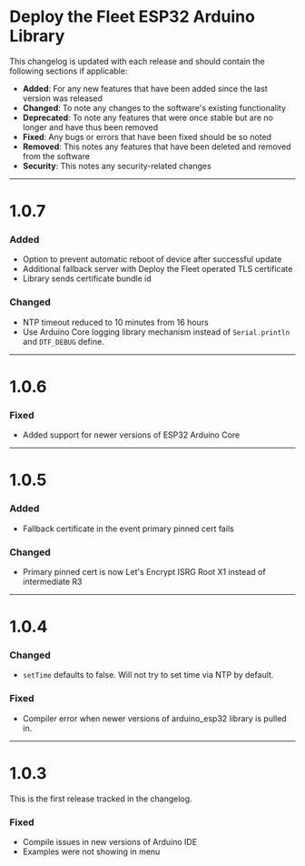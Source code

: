 # Deploy the Fleet ESP32 Arduino Library
This changelog is updated with each release and should contain the following sections if applicable:
  - **Added**: For any new features that have been added since the last version was released 
  - **Changed**: To note any changes to the software's existing functionality 
  - **Deprecated**: To note any features that were once stable but are no longer and have thus been removed 
  - **Fixed**: Any bugs or errors that have been fixed should be so noted 
  - **Removed**: This notes any features that have been deleted and removed from the software 
  - **Security**: This notes any security-related changes

----
# 1.0.7
### Added
  - Option to prevent automatic reboot of device after successful update
  - Additional fallback server with Deploy the Fleet operated TLS certificate
  - Library sends certificate bundle id

### Changed
  - NTP timeout reduced to 10 minutes from 16 hours
  - Use Arduino Core logging library mechanism instead of `Serial.println` and `DTF_DEBUG` define.
  
----
# 1.0.6
### Fixed
  - Added support for newer versions of ESP32 Arduino Core

----
# 1.0.5
### Added
  - Fallback certificate in the event primary pinned cert fails

### Changed
  - Primary pinned cert is now Let's Encrypt ISRG Root X1 instead of intermediate R3

----
# 1.0.4

### Changed
  - `setTime` defaults to false. Will not try to set time via NTP by default.

### Fixed
  - Compiler error when newer versions of arduino_esp32 library is pulled in.

----
# 1.0.3
This is the first release tracked in the changelog.

### Fixed
  - Compile issues in new versions of Arduino IDE
  - Examples were not showing in menu